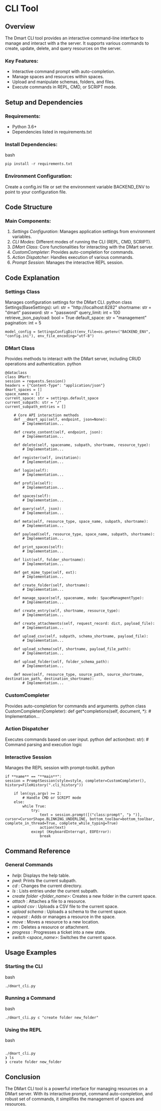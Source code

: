# CLI Tool

## Overview

The Dmart CLI tool provides an interactive command-line interface to manage and interact with a the server. It supports various commands to create, update, delete, and query resources on the server.

### Key Features:

- Interactive command prompt with auto-completion.
- Manage spaces and resources within spaces.
- Upload and manipulate schemas, folders, and files.
- Execute commands in REPL, CMD, or SCRIPT mode.

## Setup and Dependencies

### Requirements:

- Python 3.6+
- Dependencies listed in requirements.txt

### Install Dependencies:

bash

```
pip install -r requirements.txt
```

### Environment Configuration:

Create a config.ini file or set the environment variable BACKEND_ENV to point to your configuration file.

## Code Structure

### Main Components:

1. _Settings Configuration_: Manages application settings from environment variables.
2. _CLI Modes_: Different modes of running the CLI (REPL, CMD, SCRIPT).
3. _DMart Class_: Core functionalities for interacting with the DMart server.
4. _CustomCompleter_: Provides auto-completion for commands.
5. _Action Dispatcher_: Handles execution of various commands.
6. _Prompt Session_: Manages the interactive REPL session.

## Code Explanation

### Settings Class

Manages configuration settings for the DMart CLI.
python
class Settings(BaseSettings):
url: str = "http://localhost:8282"
shortname: str = "dmart"
password: str = "password"
query_limit: int = 100
retrieve_json_payload: bool = True
default_space: str = "management"
pagination: int = 5

    model_config = SettingsConfigDict(env_file=os.getenv("BACKEND_ENV", "config.ini"), env_file_encoding="utf-8")

### DMart Class

Provides methods to interact with the DMart server, including CRUD operations and authentication.
python

```
@dataclass
class DMart:
session = requests.Session()
headers = {"Content-Type": "application/json"}
dmart_spaces = []
space_names = []
current_space: str = settings.default_space
current_subpath: str = "/"
current_subpath_entries = []

    # Core API interaction methods
    def __dmart_api(self, endpoint, json=None):
        # Implementation...

    def create_content(self, endpoint, json):
        # Implementation...

    def delete(self, spacename, subpath, shortname, resource_type):
        # Implementation...

    def register(self, invitation):
        # Implementation...

    def login(self):
        # Implementation...

    def profile(self):
        # Implementation...

    def spaces(self):
        # Implementation...

    def query(self, json):
        # Implementation...

    def meta(self, resource_type, space_name, subpath, shortname):
        # Implementation...

    def payload(self, resource_type, space_name, subpath, shortname):
        # Implementation...

    def print_spaces(self):
        # Implementation...

    def list(self, folder_shortname):
        # Implementation...

    def get_mime_type(self, ext):
        # Implementation...

    def create_folder(self, shortname):
        # Implementation...

    def manage_space(self, spacename, mode: SpaceManagmentType):
        # Implementation...

    def create_entry(self, shortname, resource_type):
        # Implementation...

    def create_attachments(self, request_record: dict, payload_file):
        # Implementation...

    def upload_csv(self, subpath, schema_shortname, payload_file):
        # Implementation...

    def upload_schema(self, shortname, payload_file_path):
        # Implementation...

    def upload_folder(self, folder_schema_path):
        # Implementation...

    def move(self, resource_type, source_path, source_shortname, destination_path, destination_shortname):
        # Implementation...
```

### CustomCompleter

Provides auto-completion for commands and arguments.
python
class CustomCompleter(Completer):
def get*completions(self, document, *): # Implementation...

### Action Dispatcher

Executes commands based on user input.
python
def action(text: str): # Command parsing and execution logic

### Interactive Session

Manages the REPL session with prompt-toolkit.
python

```
if **name** == "**main**":
session = PromptSession(style=style, completer=CustomCompleter(), history=FileHistory(".cli_history"))

    if len(sys.argv) >= 2:
        # Handle CMD or SCRIPT mode
    else:
        while True:
            try:
                text = session.prompt([("class:prompt", "❯ ")], cursor=CursorShape.BLINKING_UNDERLINE, bottom_toolbar=bottom_toolbar, complete_in_thread=True, complete_while_typing=True)
                action(text)
            except (KeyboardInterrupt, EOFError):
                break
```

## Command Reference

### General Commands

- _help_: Displays the help table.
- _pwd_: Prints the current subpath.
- _cd <folder>_: Changes the current directory.
- _ls <folder>_: Lists entries under the current subpath.
- _create folder <folder_name>_: Creates a new folder in the current space.
- _attach <args>_: Attaches a file to a resource.
- _upload csv <args>_: Uploads a CSV file to the current space.
- _upload schema <args>_: Uploads a schema to the current space.
- _request <args>_: Adds or manages a resource in the space.
- _move <args>_: Moves a resource to a new location.
- _rm <shortname>_: Deletes a resource or attachment.
- _progress <args>_: Progresses a ticket into a new state.
- _switch <space_name>_: Switches the current space.

## Usage Examples

### Starting the CLI

bash

```
./dmart_cli.py
```

### Running a Command

bash

```
./dmart_cli.py c "create folder new_folder"

```

### Using the REPL

bash

```

./dmart_cli.py
❯ ls
❯ create folder new_folder

```

## Conclusion

The DMart CLI tool is a powerful interface for managing resources on a DMart server. With its interactive prompt, command auto-completion, and robust set of commands, it simplifies the management of spaces and resources.

```

```
